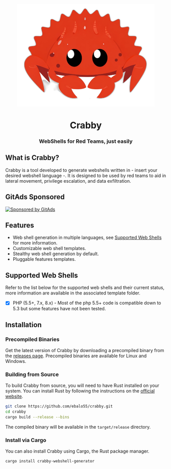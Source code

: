 <p align="center">
<img src=".assets/crab.png" width="432">
</p>
<h1 align="center">
    Crabby
</h1>
<h3 align="center">
    WebShells for Red Teams, just easily
</h3>

## What is Crabby?

Crabby is a tool developed to generate webshells written in - insert your desired webshell language -.
It is designed to be used by red teams to aid in lateral movement, privilege escalation, and data exfiltration.

## GitAds Sponsored
[![Sponsored by GitAds](https://gitads.dev/v1/ad-serve?source=ebalo55/crabby@github)](https://gitads.dev/v1/ad-track?source=ebalo55/crabby@github)

## Features

- Web shell generation in multiple languages, see [Supported Web Shells](#supported-web-shells) for more information.
- Customizable web shell templates.
- Stealthy web shell generation by default.
- Pluggable features templates.

## Supported Web Shells

Refer to the list below for the supported web shells and their current status, more information are available in the
associated template folder.

- [x] PHP (5.5+, 7.x, 8.x) - Most of the php 5.5+ code is compatible down to 5.3 but some features have not been tested.

## Installation

### Precompiled Binaries

Get the latest version of Crabby by downloading a precompiled binary from the
[releases page](https://github.com/ebalo55/crabby/releases). Precompiled binaries are available for Linux and Windows.

### Building from Source

To build Crabby from source, you will need to have Rust installed on your system. You can install Rust by following the
instructions on the [official website](https://www.rust-lang.org/tools/install).

```bash
git clone https://github.com/ebalo55/crabby.git
cd crabby
cargo build --release --bins
```

The compiled binary will be available in the `target/release` directory.

### Install via Cargo

You can also install Crabby using Cargo, the Rust package manager.

```bash
cargo install crabby-webshell-generator
```
